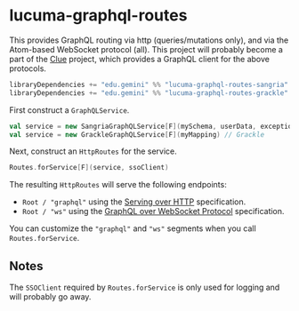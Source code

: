 # lucuma-graphql-routes

This provides GraphQL routing via http (queries/mutations only), and via the Atom-based WebSocket protocol (all). This project will probably become a part of the [Clue](https://github.com/gemini-hlsw/clue) project, which provides a GraphQL client for the above protocols.

```scala
libraryDependencies += "edu.gemini" %% "lucuma-graphql-routes-sangria" % <version> // Sangria
libraryDependencies += "edu.gemini" %% "lucuma-graphql-routes-grackle" % <version> // Grackle
```

First construct a `GraphQLService`.

```scala
val service = new SangriaGraphQLService[F](mySchema, userData, exceptionHandler) // Sangria
val service = new GrackleGraphQLService[F](myMapping) // Grackle
```

Next, construct an `HttpRoutes` for the service.

```scala
Routes.forService[F](service, ssoClient)
```

The resulting `HttpRoutes` will serve the following endpoints:

- `Root / "graphql"` using the [Serving over HTTP](https://graphql.org/learn/serving-over-http/) specification.
- `Root / "ws"` using the [GraphQL over WebSocket Protocol](https://github.com/apollographql/subscriptions-transport-ws/blob/master/PROTOCOL.md) specification.

You can customize the `"graphql"` and `"ws"` segments when you call `Routes.forService`.

## Notes

The `SSOClient` required by `Routes.forService` is only used for logging and will probably go away.
